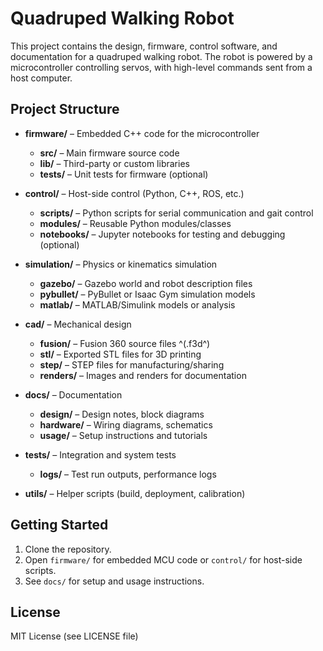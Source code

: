 # Quadruped Walking Robot

This project contains the design, firmware, control software, and documentation for a quadruped walking robot. The robot is powered by a microcontroller controlling servos, with high-level commands sent from a host computer.


## Project Structure

- **firmware/** – Embedded C++ code for the microcontroller
  - **src/** – Main firmware source code
  - **lib/** – Third-party or custom libraries
  - **tests/** – Unit tests for firmware (optional)

- **control/** – Host-side control (Python, C++, ROS, etc.)
  - **scripts/** – Python scripts for serial communication and gait control
  - **modules/** – Reusable Python modules/classes
  - **notebooks/** – Jupyter notebooks for testing and debugging (optional)

- **simulation/** – Physics or kinematics simulation
  - **gazebo/** – Gazebo world and robot description files
  - **pybullet/** – PyBullet or Isaac Gym simulation models
  - **matlab/** – MATLAB/Simulink models or analysis

- **cad/** – Mechanical design
  - **fusion/** – Fusion 360 source files ^(.f3d^)
  - **stl/** – Exported STL files for 3D printing
  - **step/** – STEP files for manufacturing/sharing
  - **renders/** – Images and renders for documentation

- **docs/** – Documentation
  - **design/** – Design notes, block diagrams
  - **hardware/** – Wiring diagrams, schematics
  - **usage/** – Setup instructions and tutorials

- **tests/** – Integration and system tests
  - **logs/** – Test run outputs, performance logs

- **utils/** – Helper scripts (build, deployment, calibration)


## Getting Started

1. Clone the repository.
2. Open `firmware/` for embedded MCU code or `control/` for host-side scripts.
3. See `docs/` for setup and usage instructions.

## License

MIT License (see LICENSE file)
